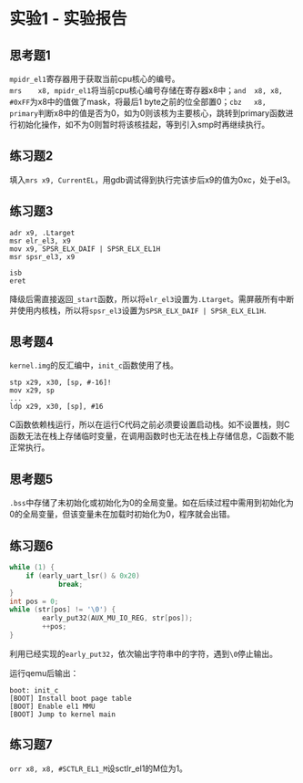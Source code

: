 # 实验1 - 实验报告

## 思考题1

`mpidr_el1`寄存器用于获取当前cpu核心的编号。  
`mrs	x8, mpidr_el1`将当前cpu核心编号存储在寄存器x8中；`and	x8, x8,	#0xFF`为x8中的值做了mask，将最后1 byte之前的位全部置0；`cbz	x8, primary`判断x8中的值是否为0，如为0则该核为主要核心，跳转到primary函数进行初始化操作，如不为0则暂时将该核挂起，等到引入smp时再继续执行。

## 练习题2

填入`mrs x9, CurrentEL`，用gdb调试得到执行完该步后x9的值为0xc，处于el3。

## 练习题3

    adr x9, .Ltarget
	msr elr_el3, x9
	mov x9, SPSR_ELX_DAIF | SPSR_ELX_EL1H
	msr spsr_el3, x9

	isb
	eret

降级后需直接返回`_start`函数，所以将`elr_el3`设置为`.Ltarget`。需屏蔽所有中断并使用内核栈，所以将`spsr_el3`设置为`SPSR_ELX_DAIF | SPSR_ELX_EL1H`.

## 思考题4

`kernel.img`的反汇编中，`init_c`函数使用了栈。

    stp x29, x30, [sp, #-16]!
    mov x29, sp
    ...
    ldp	x29, x30, [sp], #16

C函数依赖栈运行，所以在运行C代码之前必须要设置启动栈。如不设置栈，则C函数无法在栈上存储临时变量，在调用函数时也无法在栈上存储信息，C函数不能正常执行。

## 思考题5
`.bss`中存储了未初始化或初始化为0的全局变量。如在后续过程中需用到初始化为0的全局变量，但该变量未在加载时初始化为0，程序就会出错。

## 练习题6
```c
while (1) {
    if (early_uart_lsr() & 0x20)
            break;
}
int pos = 0;
while (str[pos] != '\0') {
        early_put32(AUX_MU_IO_REG, str[pos]);   
        ++pos;
}
```

利用已经实现的`early_put32`，依次输出字符串中的字符，遇到`\0`停止输出。

运行qemu后输出：

    boot: init_c
    [BOOT] Install boot page table
    [BOOT] Enable el1 MMU
    [BOOT] Jump to kernel main

## 练习题7

`orr x8, x8, #SCTLR_EL1_M`设sctlr_el1的M位为1。
